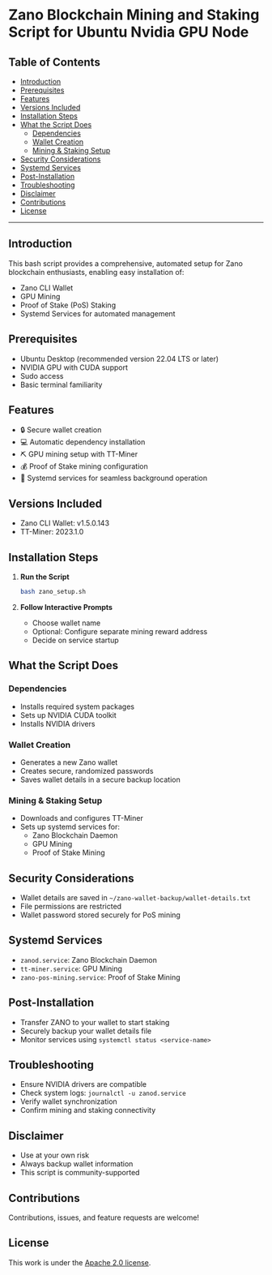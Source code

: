 <h1> Zano Blockchain Mining and Staking Script for Ubuntu Nvidia GPU Node </h1>

<h2>Table of Contents</h2>

- [Introduction](#introduction)
- [Prerequisites](#prerequisites)
- [Features](#features)
- [Versions Included](#versions-included)
- [Installation Steps](#installation-steps)
- [What the Script Does](#what-the-script-does)
  - [Dependencies](#dependencies)
  - [Wallet Creation](#wallet-creation)
  - [Mining \& Staking Setup](#mining--staking-setup)
- [Security Considerations](#security-considerations)
- [Systemd Services](#systemd-services)
- [Post-Installation](#post-installation)
- [Troubleshooting](#troubleshooting)
- [Disclaimer](#disclaimer)
- [Contributions](#contributions)
- [License](#license)

---

## Introduction

This bash script provides a comprehensive, automated setup for Zano blockchain enthusiasts, enabling easy installation of:
- Zano CLI Wallet
- GPU Mining
- Proof of Stake (PoS) Staking
- Systemd Services for automated management

## Prerequisites

- Ubuntu Desktop (recommended version 22.04 LTS or later)
- NVIDIA GPU with CUDA support
- Sudo access
- Basic terminal familiarity

## Features

- 🔒 Secure wallet creation
- 💻 Automatic dependency installation
- ⛏️ GPU mining setup with TT-Miner
- 💰 Proof of Stake mining configuration
- 🚀 Systemd services for seamless background operation

## Versions Included

- Zano CLI Wallet: v1.5.0.143
- TT-Miner: 2023.1.0

## Installation Steps

1. **Run the Script**
   ```bash
   bash zano_setup.sh
   ```

2. **Follow Interactive Prompts**
   - Choose wallet name
   - Optional: Configure separate mining reward address
   - Decide on service startup

## What the Script Does

### Dependencies
- Installs required system packages
- Sets up NVIDIA CUDA toolkit
- Installs NVIDIA drivers

### Wallet Creation
- Generates a new Zano wallet
- Creates secure, randomized passwords
- Saves wallet details in a secure backup location

### Mining & Staking Setup
- Downloads and configures TT-Miner
- Sets up systemd services for:
  - Zano Blockchain Daemon
  - GPU Mining
  - Proof of Stake Mining

## Security Considerations

- Wallet details are saved in `~/zano-wallet-backup/wallet-details.txt`
- File permissions are restricted
- Wallet password stored securely for PoS mining

## Systemd Services

- `zanod.service`: Zano Blockchain Daemon
- `tt-miner.service`: GPU Mining
- `zano-pos-mining.service`: Proof of Stake Mining

## Post-Installation

- Transfer ZANO to your wallet to start staking
- Securely backup your wallet details file
- Monitor services using `systemctl status <service-name>`

## Troubleshooting

- Ensure NVIDIA drivers are compatible
- Check system logs: `journalctl -u zanod.service`
- Verify wallet synchronization
- Confirm mining and staking connectivity

## Disclaimer

- Use at your own risk
- Always backup wallet information
- This script is community-supported

## Contributions

Contributions, issues, and feature requests are welcome!

## License

This work is under the [Apache 2.0 license](./LICENSE).